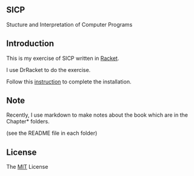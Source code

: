 SICP
---

Stucture and Interpretation of Computer Programs

## Introduction

This is my exercise of SICP written in [Racket](http://racket-lang.org).

I use DrRacket to do the exercise.

Follow this [instruction](http://www.neilvandyke.org/racket-sicp/) to complete the installation.

## Note

Recently, I use markdown to make notes about the book which are in the Chapter* folders.

(see the README file in each folder)

## License

The [MIT](LICENSE) License
